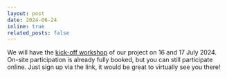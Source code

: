 ```yaml
---
layout: post
date: 2024-06-24 
inline: true
related_posts: false
---
```


We will have the [kick-off workshop](https://ias.uva.nl/content/events/2024/07/logic-and-ai.html?origin=PRy12xnsQemXLkKbh0An2g) of our project on 16 and 17 July 2024. On-site participation is already fully booked, but you can still participate online. Just sign up via the link, it would be great to virtually see you there!
